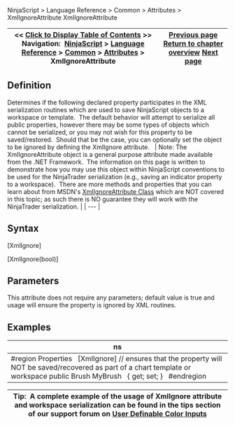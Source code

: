 ﻿
NinjaScript > Language Reference > Common > Attributes > XmlIgnoreAttribute
XmlIgnoreAttribute

| << [Click to Display Table of Contents](xmlignoreattribute.md) >> **Navigation:**     [NinjaScript](ninjascript.md) > [Language Reference](language_reference_wip.md) > [Common](common.md) > [Attributes](attributes.md) > XmlIgnoreAttribute | [Previous page](typeconverterattribute.md) [Return to chapter overview](attributes.md) [Next page](bars.md) |
| --- | --- |

## Definition
Determines if the following declared property participates in the XML serialization routines which are used to save NinjaScript objects to a workspace or template.  The default behavior will attempt to serialize all public properties, however there may be some types of objects which cannot be serialized, or you may not wish for this property to be saved/restored.  Should that be the case, you can optionally set the object to be ignored by defining the XmlIgnore attribute.
 
| Note: The XmlIgnoreAttribute object is a general purpose attribute made available from the .NET Framework.  The information on this page is written to demonstrate how you may use this object within NinjaScript conventions to be used for the NinjaTrader serialization (e.g., saving an indicator property to a workspace).  There are more methods and properties that you can learn about from MSDN's [XmlIgnoreAttribute Class](https://msdn.microsoft.com/en-us/library/system.xml.serialization.xmlignoreattribute(v=vs.110).aspx) which are NOT covered in this topic; as such there is NO guarantee they will work with the NinjaTrader serialization. |
| --- |

## Syntax
[XmlIgnore]  

[XmlIgnore(bool)]
## 
## Parameters
This attribute does not require any parameters; default value is true and usage will ensure the property is ignored by XML routines.
## 
## Examples
| ns |
| --- |
| #region Properties   [XmlIgnore] // ensures that the property will NOT be saved/recovered as part of a chart template or workspace public Brush MyBrush   { get; set; }   #endregion |

| Tip:  A complete example of the usage of XmlIgnore attribute and workspace serialization can be found in the tips section of our support forum on [User Definable Color Inputs](user_definable_color_inputs.md) |
| --- |

